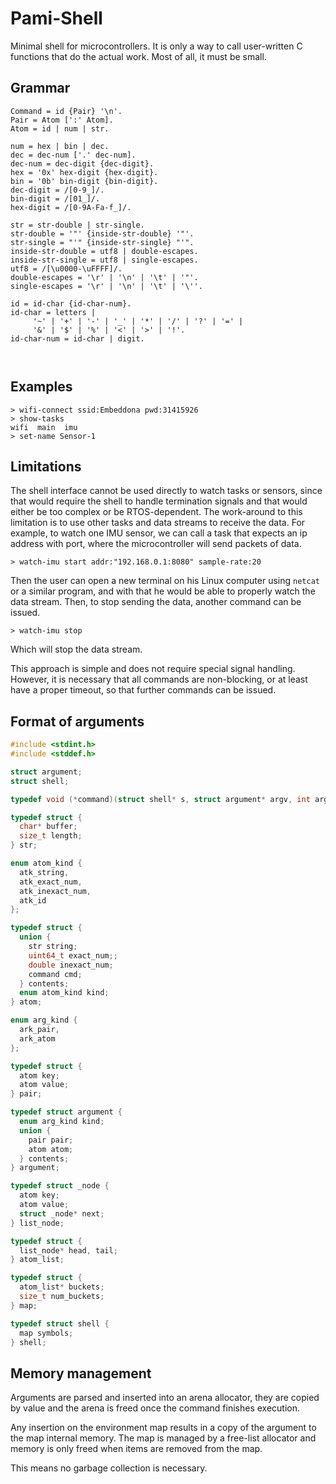 # Pami-Shell

Minimal shell for microcontrollers. It is only a way to call
user-written C functions that do the actual work.
Most of all, it must be small.

## Grammar

```ebnf
Command = id {Pair} '\n'.
Pair = Atom [':' Atom].
Atom = id | num | str.

num = hex | bin | dec.
dec = dec-num ['.' dec-num].
dec-num = dec-digit {dec-digit}.
hex = '0x' hex-digit {hex-digit}.
bin = '0b' bin-digit {bin-digit}.
dec-digit = /[0-9_]/.
bin-digit = /[01_]/.
hex-digit = /[0-9A-Fa-f_]/.

str = str-double | str-single.
str-double = '"' {inside-str-double} '"'.
str-single = "'" {inside-str-single} "'".
inside-str-double = utf8 | double-escapes.
inside-str-single = utf8 | single-escapes.
utf8 = /[\u0000-\uFFFF]/.
double-escapes = '\r' | '\n' | '\t' | '"'.
single-escapes = '\r' | '\n' | '\t' | '\''.

id = id-char {id-char-num}.
id-char = letters |
     '~' | '+' | '-' | '_' | '*' | '/' | '?' | '=' |
     '&' | '$' | '%' | '<' | '>' | '!'.
id-char-num = id-char | digit.



```

## Examples

```
> wifi-connect ssid:Embeddona pwd:31415926
> show-tasks
wifi  main  imu
> set-name Sensor-1
```

## Limitations

The shell interface cannot be used directly to watch tasks or sensors,
since that would require the shell to handle termination signals and
that would either be too complex or be RTOS-dependent. The work-around
to this limitation is to use other tasks and data streams to receive the data.
For example, to watch one IMU sensor, we can call a task that expects
an ip address with port, where the microcontroller will send packets
of data.

```
> watch-imu start addr:"192.168.0.1:8080" sample-rate:20
```

Then the user can open a new terminal on his Linux computer
using `netcat` or a similar program, and with that he would be able
to properly watch the data stream. Then, to stop sending the data,
another command can be issued.

```
> watch-imu stop
```

Which will stop the data stream.

This approach is simple and does not require special signal handling.
However, it is necessary that all commands are non-blocking, or at least
have a proper timeout, so that further commands can be issued. 

## Format of arguments

```c
#include <stdint.h>
#include <stddef.h>

struct argument;
struct shell;

typedef void (*command)(struct shell* s, struct argument* argv, int argc);

typedef struct {
  char* buffer;
  size_t length;
} str;

enum atom_kind {
  atk_string,
  atk_exact_num,
  atk_inexact_num,
  atk_id
};

typedef struct {
  union {
    str string;
    uint64_t exact_num;;
    double inexact_num;
    command cmd;
  } contents;
  enum atom_kind kind;
} atom;

enum arg_kind {
  ark_pair,
  ark_atom
};

typedef struct {
  atom key;
  atom value;
} pair;

typedef struct argument {
  enum arg_kind kind;
  union {
    pair pair;
    atom atom;
  } contents;
} argument;

typedef struct _node {
  atom key;
  atom value;
  struct _node* next;
} list_node;

typedef struct {
  list_node* head, tail;
} atom_list;

typedef struct {
  atom_list* buckets;
  size_t num_buckets;
} map;

typedef struct shell {
  map symbols;
} shell;
```

## Memory management

Arguments are parsed and inserted into an arena allocator,
they are copied by value and the arena is freed once the
command finishes execution.

Any insertion on the environment map results in a copy of the argument
to the map internal memory. The map is managed by a free-list allocator
and memory is only freed when items are removed from the map.

This means no garbage collection is necessary.
